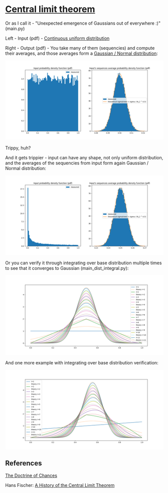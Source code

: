 # [Central limit theorem](https://en.wikipedia.org/wiki/Central_limit_theorem)

Or as I call it - "Unexpected emergence of Gaussians out of everywhere :)" (main.py)

Left - Input (pdf) - [Continuous uniform distribution](https://en.wikipedia.org/wiki/Continuous_uniform_distribution)

Right - Output (pdf) - You take many of them (sequencies) and compute their averages, and those averages form a [Gaussian / Normal distribution](https://en.wikipedia.org/wiki/Normal_distribution):

![fig1](./images/example01.png)

Trippy, huh?

And it gets trippier - input can have any shape, not only uniform distribution, and the averages of the sequencies from input form again Gaussian / Normal distribution:

![fig2](./images/example02.png)

Or you can verify it through integrating over base distribution multiple times to see that it converges to Gaussian (main_dist_integral.py):

![fig3](./images/example03_dist_integ.png)

And one more example with integrating over base distribution verification:

![fig4](./images/example04_dist_integ.png)

## References

[The Doctrine of Chances](https://en.wikipedia.org/wiki/The_Doctrine_of_Chances)

Hans Fischer: [A History of the Central Limit Theorem](https://link.springer.com/book/10.1007/978-0-387-87857-7)
